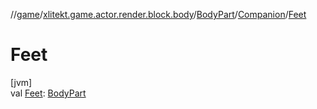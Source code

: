 //[game](../../../../index.md)/[xlitekt.game.actor.render.block.body](../../index.md)/[BodyPart](../index.md)/[Companion](index.md)/[Feet](-feet.md)

# Feet

[jvm]\
val [Feet](-feet.md): [BodyPart](../index.md)
